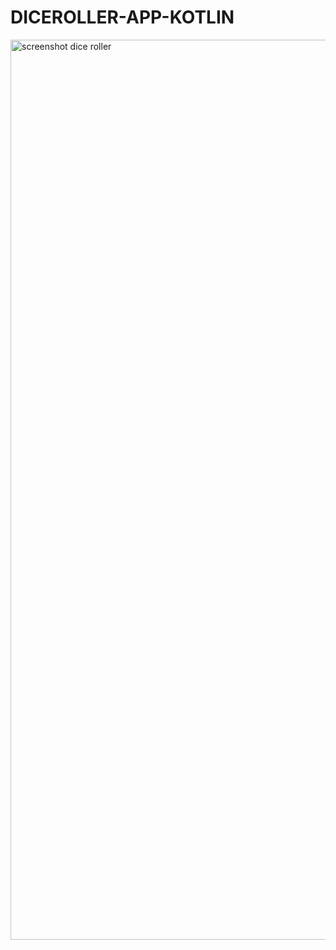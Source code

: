 # DICEROLLER-APP-KOTLIN
<img width="1440" alt="screenshot dice roller" src="https://user-images.githubusercontent.com/96472929/148817426-dedcb5a1-e09d-4d28-b86f-75a70f9c7a05.png">
